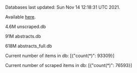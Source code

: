 Databases last updated: Sun Nov 14 12:18:31 UTC 2021. 

Available [here](https://github.com/cbeauhilton/ash-db/releases).

4.6M	unscraped.db

91M	abstracts.db

618M	abstracts_full.db

Current number of items in db:
[{"count(*)": 93309}]

Current number of scraped items in db:
[{"count(*)": 76593}]
